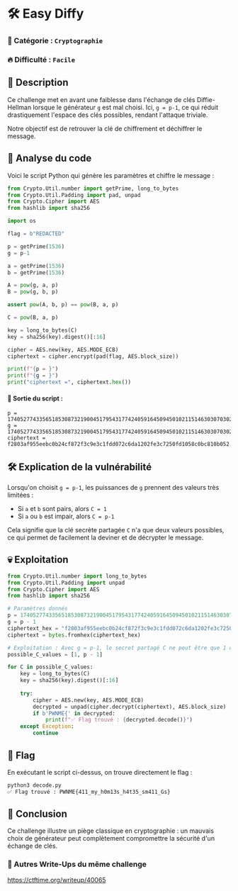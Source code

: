 # 🛠 Easy Diffy

### 🎯 Catégorie : `Cryptographie`
### 🔥 Difficulté : `Facile`

## 📝 Description
Ce challenge met en avant une faiblesse dans l'échange de clés Diffie-Hellman lorsque le générateur `g` est mal choisi. Ici, `g = p-1`, ce qui réduit drastiquement l'espace des clés possibles, rendant l'attaque triviale.


Notre objectif est de retrouver la clé de chiffrement et déchiffrer le message.

## 🔎 Analyse du code

Voici le script Python qui génère les paramètres et chiffre le message :

```python
from Crypto.Util.number import getPrime, long_to_bytes
from Crypto.Util.Padding import pad, unpad
from Crypto.Cipher import AES
from hashlib import sha256

import os

flag = b"REDACTED"

p = getPrime(1536)
g = p-1

a = getPrime(1536)
b = getPrime(1536)

A = pow(g, a, p)
B = pow(g, b, p)

assert pow(A, b, p) == pow(B, a, p)

C = pow(B, a, p)

key = long_to_bytes(C)
key = sha256(key).digest()[:16]

cipher = AES.new(key, AES.MODE_ECB)
ciphertext = cipher.encrypt(pad(flag, AES.block_size))

print(f"{p = }")
print(f"{g = }")
print("ciphertext =", ciphertext.hex())
```

#### 📌 Sortie du script :

```
p = 174052774335651853087321900451795431774240591645094501021151463030703022582562...
g = 174052774335651853087321900451795431774240591645094501021151463030703022582562...
ciphertext = f2803af955eebc0b24cf872f3c9e3c1fdd072c6da1202fe3c7250fd1058c0bc810b052...
```

## 🛠 Explication de la vulnérabilité
Lorsqu'on choisit `g = p-1`, les puissances de `g` prennent des valeurs très limitées :
- Si `a` et `b` sont pairs, alors `C = 1`
- Si `a` ou `b` est impair, alors `C = p-1`

Cela signifie que la clé secrète partagée `C` n'a que deux valeurs possibles, ce qui permet de facilement la deviner et de décrypter le message.


## 💀 Exploitation  

```python
from Crypto.Util.number import long_to_bytes
from Crypto.Util.Padding import unpad
from Crypto.Cipher import AES
from hashlib import sha256

# Paramètres donnés
p = 1740527743356518530873219004517954317742405916450945010211514630307030225825627940655848700898186119703288416676610512180281414181211686282526701502342109420226095690170506537523420657033019751819646839624557146950127906808859045989204720555752289247833349649020285507405445896768256093961814925065500513967524214087124440421275882981975756344900858314408284866222751684730112931487043308502610244878601557822285922054548064505819094588752116864763643689272130951
g = p - 1
ciphertext_hex = "f2803af955eebc0b24cf872f3c9e3c1fdd072c6da1202fe3c7250fd1058c0bc810b052cf99ebfe424ce82dc31a3ba94f"
ciphertext = bytes.fromhex(ciphertext_hex)

# Exploitation : Avec g = p-1, le secret partagé C ne peut être que 1 ou p-1
possible_C_values = [1, p - 1]

for C in possible_C_values:
    key = long_to_bytes(C)
    key = sha256(key).digest()[:16]
    
    try:
        cipher = AES.new(key, AES.MODE_ECB)
        decrypted = unpad(cipher.decrypt(ciphertext), AES.block_size)
        if b'PWNME{' in decrypted:
            print(f"✅ Flag trouvé : {decrypted.decode()}")
    except Exception:
        continue
```

## 🏁 Flag  
En exécutant le script ci-dessus, on trouve directement le flag :

```bash
python3 decode.py
✅ Flag trouvé : PWNME{411_my_h0m13s_h4t35_sm411_Gs}
```

## 🚀 Conclusion  

Ce challenge illustre un piège classique en cryptographie : un mauvais choix de générateur peut complètement compromettre la sécurité d'un échange de clés.

### 📝  Autres Write-Ups du même challenge

https://ctftime.org/writeup/40065